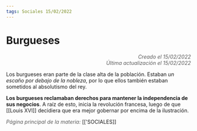 ```yaml
---
tags: Sociales 15/02/2022
---
```


# Burgueses
<div style="text-align: right; opacity: 0.7; font-style: italic;">Creado el 15/02/2022</div>
<div style="text-align: right; opacity: 0.7; font-style: italic;">Última actualización el 15/02/2022</div>

Los burgueses eran parte de la clase alta de la población. Estaban *un escaño por debajo de la nobleza*, por lo que ellos también estaban sometidos al absolutismo del rey.

**Los burgueses reclamaban derechos para mantener la independencia de sus negocios**. A raíz de esto, inicia la revolución francesa, luego de que [[Louis XVI]] decidiera que era mejor gobernar por encima de la ilustración.

<span style="opacity: 0.7; font-style: italic;">Página principal de la materia:</span> [['SOCIALES]]